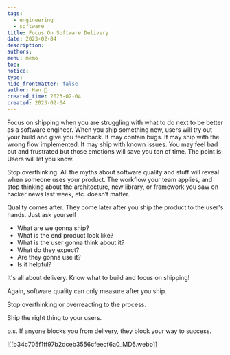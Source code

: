 ```yaml
---
tags:
  - engineering
  - software
title: Focus On Software Delivery
date: 2023-02-04
description: 
authors: 
menu: memo
toc: 
notice: 
type: 
hide_frontmatter: false
author: Han 🐸
created_time: 2023-02-04
created: 2023-02-04
---
```


Focus on shipping when you are struggling with what to do next to be better as a software engineer. When you ship something new, users will try out your build and give you feedback. It may contain bugs. It may ship with the wrong flow implemented. It may ship with known issues. You may feel bad but and frustrated but those emotions will save you ton of time. The point is: Users will let you know. 

Stop overthinking. All the myths about software quality and stuff will reveal when someone uses your product. The workflow your team applies, and stop thinking about the architecture, new library, or framework you saw on hacker news last week, etc. doesn’t matter.

Quality comes after. They come later after you ship the product to the user's hands. Just ask yourself

* What are we gonna ship?
* What is the end product look like?
* What is the user gonna think about it?
* What do they expect?
* Are they gonna use it?
* Is it helpful?

It's all about delivery. Know what to build and focus on shipping!

Again, software quality can only measure after you ship. 

Stop overthinking or overreacting to the process.

Ship the right thing to your users.

p.s. If anyone blocks you from delivery, they block your way to success.


![[b34c705f1ff97b2dceb3556cfeecf6a0_MD5.webp]]
